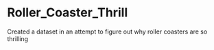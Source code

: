 # Roller_Coaster_Thrill
Created a dataset in an attempt to figure out why roller coasters are so thrilling
